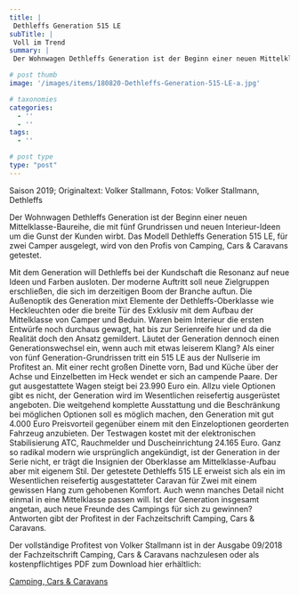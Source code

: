 ```yaml
---
title: |
 Dethleffs Generation 515 LE
subTitle: |
 Voll im Trend
summary: |
 Der Wohnwagen Dethleffs Generation ist der Beginn einer neuen Mittelklasse-Baureihe, die mit fünf Grundrissen und neuen Interieur-Ideen um die Gunst der Kunden wirbt. Das Modell Dethleffs Generation 515 LE, für zwei Camper ausgelegt, wird von den Profis von Camping, Cars & Caravans getestet.

# post thumb
image: '/images/items/180820-Dethleffs-Generation-515-LE-a.jpg'

# taxonomies
categories: 
  - ''
  - ''
tags:
  - ''

# post type
type: "post"
---
```


Saison 2019; Originaltext: Volker Stallmann, Fotos: Volker Stallmann, Dethleffs  

Der Wohnwagen Dethleffs Generation ist der Beginn einer neuen Mittelklasse-Baureihe, die mit fünf Grundrissen und neuen Interieur-Ideen um die Gunst der Kunden wirbt. Das Modell Dethleffs Generation 515 LE, für zwei Camper ausgelegt, wird von den Profis von Camping, Cars & Caravans getestet.  

Mit dem Generation will Dethleffs bei der Kundschaft die Resonanz auf neue Ideen und Farben ausloten. Der moderne Auftritt soll neue Zielgruppen erschließen, die sich im derzeitigen Boom der Branche auftun. Die Außenoptik des Generation mixt Elemente der Dethleffs-Oberklasse wie Heckleuchten oder die breite Tür des Exklusiv mit dem Aufbau der Mittelklasse von Camper und Beduin. Waren beim Interieur die ersten Entwürfe noch durchaus gewagt, hat bis zur Serienreife hier und da die Realität doch den Ansatz gemildert. Läutet der Generation dennoch einen Generationswechsel ein, wenn auch mit etwas leiserem Klang? Als einer von fünf Generation-Grundrissen tritt ein 515 LE aus der Nullserie im Profitest an. Mit einer recht großen Dinette vorn, Bad und Küche über der Achse und Einzelbetten im Heck wendet er sich an campende Paare. Der gut ausgestattete Wagen steigt bei 23.990 Euro ein. Allzu viele Optionen gibt es nicht, der Generation wird im Wesentlichen reisefertig ausgerüstet angeboten. Die weitgehend komplette Ausstattung und die Beschränkung bei möglichen Optionen soll es möglich machen, den Generation mit gut 4.000 Euro Preisvorteil gegenüber einem mit den Einzeloptionen georderten Fahrzeug anzubieten. Der Testwagen kostet mit der elektronischen Stabilisierung ATC, Rauchmelder und Duscheinrichtung 24.165 Euro. Ganz so radikal modern wie ursprünglich angekündigt, ist der Generation in der Serie nicht, er trägt die Insignien der Oberklasse am Mittelklasse-Aufbau aber mit eigenem Stil. Der getestete Dethleffs 515 LE erweist sich als ein im Wesentlichen reisefertig ausgestatteter Caravan für Zwei mit einem gewissen Hang zum gehobenen Komfort. Auch wenn manches Detail nicht einmal in eine Mittelklasse passen will. Ist der Generation insgesamt angetan, auch neue Freunde des Campings für sich zu gewinnen? Antworten gibt der Profitest in der Fachzeitschrift Camping, Cars & Caravans.  

Der vollständige Profitest von Volker Stallmann ist in der Ausgabe 09/2018 der Fachzeitschrift Camping, Cars & Caravans nachzulesen oder als kostenpflichtiges PDF zum Download hier erhältlich:  

[Camping, Cars & Caravans](https://camping-cars-caravans.de)  